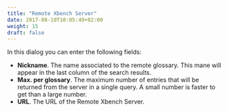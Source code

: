 ```yaml
---
title: "Remote Xbench Server"
date: 2017-08-10T10:05:49+02:00
weight: 15
draft: false
---
```


In this dialog you can enter the following fields:

*	**Nickname**. The name associated to the remote glossary. This mane will appear in the last column of the search results.
*	**Max. per glossary**. The maximum number of entries that will be returned from the server in a single query. A small
	number is faster to get than a large number.
*	**URL**. The URL of the Remote Xbench Server.